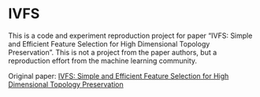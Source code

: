# IVFS
This is a code and experiment reproduction project for paper “IVFS: Simple and Efficient Feature Selection for High Dimensional Topology Preservation”. This is not a project from the paper authors, but a reproduction effort from the machine learning community.

Original paper: [IVFS: Simple and Efficient Feature Selection for High Dimensional Topology Preservation](https://arxiv.org/abs/2004.01299)
